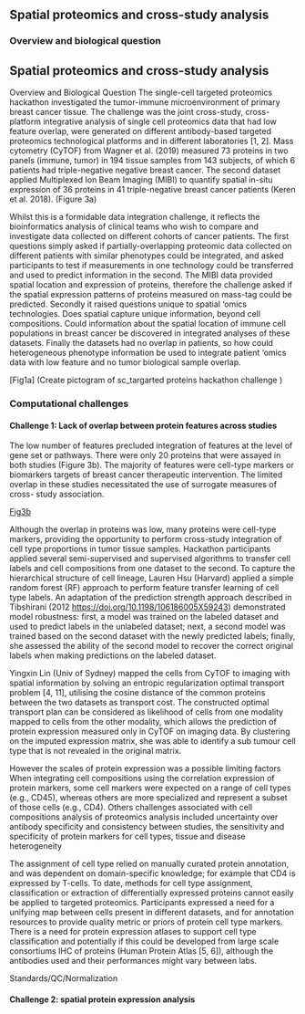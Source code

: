 ## Spatial proteomics and cross-study analysis

### Overview and biological question
##  Spatial proteomics and cross-study analysis

Overview and Biological Question
The single-cell targeted proteomics hackathon investigated the tumor-immune microenvironment of primary breast cancer tissue. The challenge was the joint cross-study, cross-platform integrative analysis of single cell proteomics data that had low feature overlap, were generated on different antibody-based targeted proteomics technological platforms and in different laboratories [1, 2].  Mass cytometry (CyTOF)  from Wagner et al. (2019) measured 73 proteins in two panels (immune, tumor) in 194 tissue samples from 143 subjects, of which 6 patients had triple-negative negative breast cancer.  The second dataset applied Multiplexed Ion Beam Imaging (MIBI)  to quantify spatial in-situ expression of 36 proteins in 41 triple-negative breast cancer patients  (Keren et al. 2018).  (Figure 3a) 

Whilst this is a formidable data integration challenge, it reflects the bioinformatics analysis of clinical teams who wish to compare and investigate data collected on different cohorts of cancer patients. The first questions simply asked if partially-overlapping proteomic data collected on different patients with similar phenotypes could be integrated, and asked participants to test if measurements in one technology could be transferred and used to predict information in the second. The MIBI data provided spatial location and expression of proteins, therefore the challenge asked if the spatial expression patterns of proteins measured on mass-tag could be predicted.  Secondly it raised questions unique to spatial ‘omics technologies.  Does spatial capture unique information, beyond cell compositions. Could information about the spatial location of immune cell populations in breast cancer be discovered in integrated analyses of these datasets. Finally the datasets had no overlap in patients, so how could heterogeneous phenotype information be used to integrate patient ‘omics data with low feature and no tumor biological sample overlap. 

[Fig1a] (Create pictogram of sc_targarted proteins hackathon challenge ) 

### Computational challenges

#### Challenge 1: Lack of overlap between protein features across studies
The low number of features precluded integration of features at the level of gene set or pathways. There were only 20 proteins that were assayed in both studies (Figure 3b). The majority of features were cell-type markers or biomarkers targets of breast cancer therapeutic intervention. The limited overlap in these studies necessitated the use of surrogate measures of cross- study association.   


[Fig3b](https://github.com/BIRSBiointegration/Hackathon/raw/master/sc-targeted-proteomics/pics/assays_venn.png)

Although the overlap in proteins was low, many proteins were cell-type markers, providing the opportunity to perform cross-study integration of cell type proportions in tumor tissue samples. Hackathon participants applied several semi-supervised and supervised algorithms to transfer cell labels and cell compositions from one dataset to the second.  To capture the hierarchical structure of cell lineage, Lauren Hsu (Harvard) applied a simple random forest (RF) approach to perform feature transfer learning of cell type labels. An adaptation of the prediction strength approach described in Tibshirani (2012 https://doi.org/10.1198/106186005X59243) demonstrated model robustness: first, a model was trained on the labeled dataset and used to predict labels in the unlabeled dataset; next, a second model was trained based on the second dataset with the newly predicted labels; finally, she assessed the ability of the second model to recover the correct original labels when making predictions on the labeled dataset. 

Yingxin Lin (Univ of Sydney) mapped the cells from CyTOF to imaging with spatial information by solving an entropic regularization optimal transport problem [4, 11], utilising the cosine distance of the common proteins between the two datasets as transport cost. The constructed optimal transport plan can be considered as likelihood of cells from one modality mapped to cells from the other modality, which allows the prediction of protein expression measured only in CyTOF on imaging data. By clustering on the imputed expression matrix, she was able to identify a sub tumour cell type that is not revealed in the original matrix. 

However the scales of protein expression was a possible limiting factors When integrating cell compositions using the correlation expression of protein markers,  some cell markers were expected on a range of cell types (e.g., CD45), whereas others are more specialized and represent a subset of those cells  (e.g., CD4).   Others challenges associated with cell compositions analysis of proteomics analysis included uncertainty over antibody specificity and consistency between studies, the sensitivity and specificity of protein markers for cell types, tissue and disease heterogeneity

The assignment of cell type relied on manually curated protein annotation, and was dependent on domain-specific knowledge; for example that CD4 is expressed by T-cells.   To date, methods for cell type assignment, classification or extraction of differentially expressed proteins cannot easily be applied to targeted proteomics.  Participants expressed a need for a unifying map between cells present in different datasets, and for annotation resources to provide quality metric or priors of protein cell type markers. There is a need for protein expression atlases to support cell type classification and potentially if this could be developed from  large scale consortiums IHC of proteins (Human Protein Atlas [5, 6]), although the antibodies used and their performances might vary between labs.  

Standards/QC/Normalization


#### Challenge 2: spatial protein expression analysis
